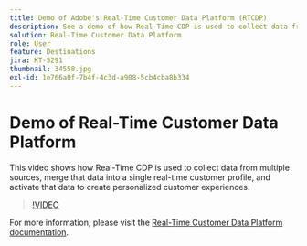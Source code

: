 ```yaml
---
title: Demo of Adobe's Real-Time Customer Data Platform (RTCDP)
description: See a demo of how Real-Time CDP is used to collect data from multiple sources, merge that data into a single real-time customer profile, and activate that data to create personalized customer experiences.
solution: Real-Time Customer Data Platform
role: User
feature: Destinations
jira: KT-5291
thumbnail: 34558.jpg
exl-id: 1e766a0f-7b4f-4c3d-a908-5cb4cba8b334
---
```

# Demo of Real-Time Customer Data Platform

This video shows how Real-Time CDP is used to collect data from multiple sources, merge that data into a single real-time customer profile, and activate that data to create personalized customer experiences.

>[!VIDEO](https://video.tv.adobe.com/v/34558?quality=12&learn=on)


For  more information, please visit the [Real-Time Customer Data Platform documentation](https://experienceleague.adobe.com/docs/experience-platform/rtcdp/overview.html).